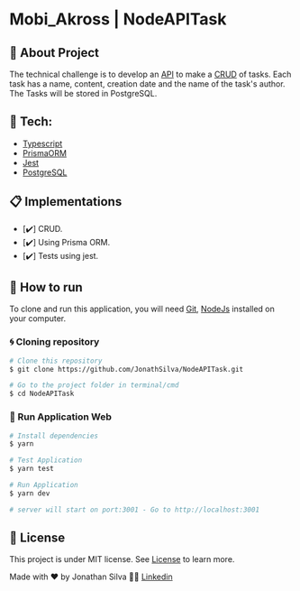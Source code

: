 # Mobi_Akross | NodeAPITask

## 🚀 About Project

The technical challenge is to develop an [API](https://pt.wikipedia.org/wiki/Interface_de_programa%C3%A7%C3%A3o_de_aplica%C3%A7%C3%B5es) to make a [CRUD](https://pt.wikipedia.org/wiki/CRUD) of tasks. Each task has a name, content, creation date and the name of the task's author. The Tasks will be stored in PostgreSQL.

## 🔨 Tech:

- [Typescript][typescript]
- [PrismaORM][prisma]
- [Jest][jest]
- [PostgreSQL][postgresql]

## 📋 Implementations

- [✔️] CRUD.
- [✔️] Using Prisma ORM.
- [✔️] Tests using jest.

## 🚀 How to run

To clone and run this application, you will need [Git](https://git-scm.com), [NodeJs][nodejs] installed on your computer.

### 🌀 Cloning repository

```bash
# Clone this repository
$ git clone https://github.com/JonathSilva/NodeAPITask.git

# Go to the project folder in terminal/cmd
$ cd NodeAPITask
```

### 🧭 Run Application Web

```bash
# Install dependencies
$ yarn

# Test Application
$ yarn test

# Run Application
$ yarn dev

# server will start on port:3001 - Go to http://localhost:3001
```

## 📝 License

This project is under MIT license. See [License][license] to learn more.

Made with ❤️ by Jonathan Silva 👋🏽 [Linkedin](https://www.linkedin.com/in/jonathsilva)

[nodejs]: https://nodejs.org/
[express]: https://expressjs.com/
[uuidv4]: https://www.npmjs.com/package/uuidv4
[license]: https://opensource.org/licenses/MIT
[postgres]: https://www.postgresql.org/
[prisma]: https://www.prisma.io/
[jest]: https://jestjs.io/pt-BR/
[typescript]: https://www.typescriptlang.org/
[postgresql]: https://www.postgresql.org/
